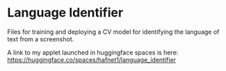 # Language Identifier

Files for training and deploying a CV model for identifying the language of text from a screenshot.

A link to my applet launched in huggingface spaces is here:
https://huggingface.co/spaces/hafnet1/language_identifier 
